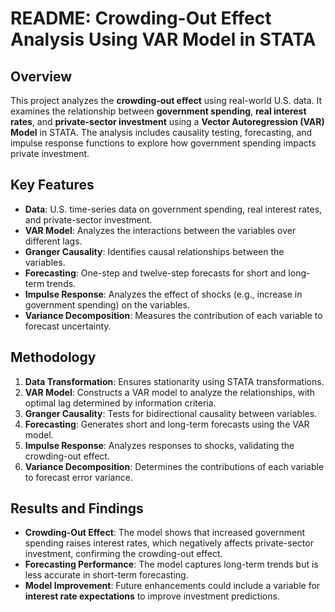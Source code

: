 # README: Crowding-Out Effect Analysis Using VAR Model in STATA

## Overview

This project analyzes the **crowding-out effect** using real-world U.S. data. It examines the relationship between **government spending**, **real interest rates**, and **private-sector investment** using a **Vector Autoregression (VAR) Model** in STATA. The analysis includes causality testing, forecasting, and impulse response functions to explore how government spending impacts private investment.

## Key Features

- **Data**: U.S. time-series data on government spending, real interest rates, and private-sector investment.
- **VAR Model**: Analyzes the interactions between the variables over different lags.
- **Granger Causality**: Identifies causal relationships between the variables.
- **Forecasting**: One-step and twelve-step forecasts for short and long-term trends.
- **Impulse Response**: Analyzes the effect of shocks (e.g., increase in government spending) on the variables.
- **Variance Decomposition**: Measures the contribution of each variable to forecast uncertainty.

## Methodology

1. **Data Transformation**: Ensures stationarity using STATA transformations.
2. **VAR Model**: Constructs a VAR model to analyze the relationships, with optimal lag determined by information criteria.
3. **Granger Causality**: Tests for bidirectional causality between variables.
4. **Forecasting**: Generates short and long-term forecasts using the VAR model.
5. **Impulse Response**: Analyzes responses to shocks, validating the crowding-out effect.
6. **Variance Decomposition**: Determines the contributions of each variable to forecast error variance.

## Results and Findings

- **Crowding-Out Effect**: The model shows that increased government spending raises interest rates, which negatively affects private-sector investment, confirming the crowding-out effect.
- **Forecasting Performance**: The model captures long-term trends but is less accurate in short-term forecasting.
- **Model Improvement**: Future enhancements could include a variable for **interest rate expectations** to improve investment predictions.
